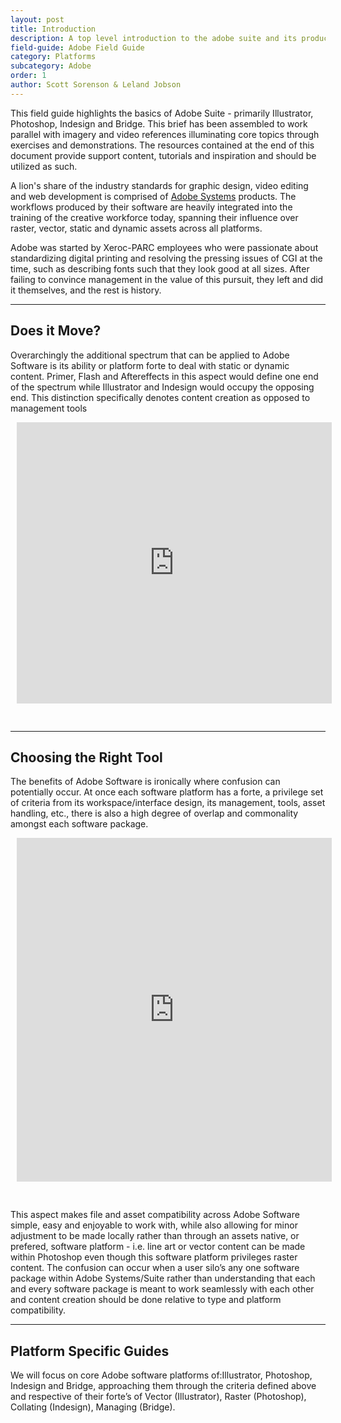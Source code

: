 ```yaml
---
layout: post
title: Introduction
description: A top level introduction to the adobe suite and its products.
field-guide: Adobe Field Guide
category: Platforms
subcategory: Adobe
order: 1
author: Scott Sorenson & Leland Jobson
---
```


This field guide highlights the basics of Adobe Suite - primarily Illustrator, Photoshop, Indesign and Bridge. This brief has been assembled to work parallel with imagery and video references illuminating core topics through exercises and demonstrations. The resources contained at the end of this document provide support content, tutorials and inspiration and should be utilized as such.

A lion's share of the industry standards for graphic design, video editing and web development is comprised of [Adobe Systems](https://www.adobe.com) products. The workflows produced by their software are heavily integrated into the training of the creative workforce today, spanning their influence over raster, vector, static and dynamic assets across all platforms.

<div class="alert alert-light" role="alert">Adobe was started by Xeroc-PARC employees who were passionate about standardizing digital printing and resolving the pressing issues of CGI at the time, such as describing fonts such  that they look good at all sizes. After failing to convince management in the value of this pursuit, they left and did it themselves, and the rest is history.</div>

---


## Does it Move?

Overarchingly the additional spectrum that can be applied to Adobe Software is its ability or platform forte to deal with static or dynamic content. Primer, Flash and Aftereffects in this aspect would define one end of the spectrum while Illustrator and Indesign would occupy the opposing end. This distinction specifically denotes content creation as opposed to management tools 

<div style="width: 100%; height: 480px; margin: 10px; position: relative;"><iframe allowfullscreen width="100%" height="450px" frameborder="0" src="https://www.lucidchart.com/documents/embeddedchart/a7168ec9-2d5d-4f21-83ad-f408295e96ae" id="Q4u3X_JVy1z7"></iframe></div>

---

## Choosing the Right Tool

The benefits of Adobe Software is ironically where confusion can potentially occur. At once each software platform has a forte, a privilege set of criteria from its workspace/interface design, its management, tools, asset handling, etc., there is also a high degree of overlap and commonality amongst each software package. 

<div style="width: 100%; height: 580px; margin: 10px; position: relative;"><iframe allowfullscreen width="100%" height="550px" frameborder="0" src="https://www.lucidchart.com/documents/embeddedchart/44eda1eb-674c-47fa-afa3-a6e8f143b29a" id="Q4u3X_JVy1z7"></iframe></div>

This aspect makes file and asset compatibility across Adobe Software simple, easy and enjoyable to work with, while also allowing for minor adjustment to be made locally rather than through an assets native, or prefered, software platform - i.e. line art or vector content can be made within Photoshop even though this software platform privileges raster content. The confusion can occur when a user silo’s any one software package within Adobe Systems/Suite rather than understanding that each and every software package is meant to work seamlessly with each other and content creation should be done relative to type and platform compatibility. 

---

## Platform Specific Guides

We will focus on core Adobe software platforms of:Illustrator, Photoshop, Indesign and Bridge, approaching them through the criteria defined above and respective of their forte’s of Vector (Illustrator), Raster (Photoshop), Collating (Indesign), Managing (Bridge).














